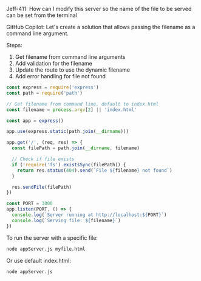 Jeff-411: How can I modify this server so the name of the file to be served can be set from the terminal

GitHub Copilot: Let's create a solution that allows passing the filename as a command line argument.

Steps:

1. Get filename from command line arguments
2. Add validation for the filename
3. Update the route to use the dynamic filename
4. Add error handling for file not found

```javascript
const express = require('express')
const path = require('path')

// Get filename from command line, default to index.html
const filename = process.argv[2] || 'index.html'

const app = express()

app.use(express.static(path.join(__dirname)))

app.get('/', (req, res) => {
  const filePath = path.join(__dirname, filename)

  // Check if file exists
  if (!require('fs').existsSync(filePath)) {
    return res.status(404).send(`File ${filename} not found`)
  }

  res.sendFile(filePath)
})

const PORT = 3000
app.listen(PORT, () => {
  console.log(`Server running at http://localhost:${PORT}`)
  console.log(`Serving file: ${filename}`)
})
```

To run the server with a specific file:

```bash
node appServer.js myfile.html
```

Or use default index.html:

```bash
node appServer.js
```
